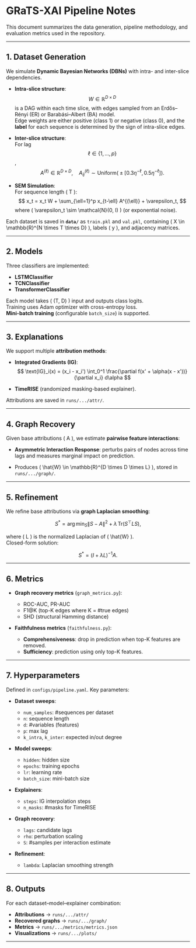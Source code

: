 # GRaTS-XAI Pipeline Notes

This document summarizes the data generation, pipeline methodology, and evaluation metrics used in the repository.

---

## 1. Dataset Generation

We simulate **Dynamic Bayesian Networks (DBNs)** with intra- and inter-slice dependencies.

- **Intra-slice structure**:  
  $$  W \in \mathbb{R}^{D \times D} $$ is a DAG within each time slice, with edges sampled from an Erdős–Rényi (ER) or Barabási–Albert (BA) model.  
  Edge weights are either positive (class 1) or negative (class 0), and the **label** for each sequence is determined by the sign of intra-slice edges.

- **Inter-slice structure**:  
  For lag $$ \ell \in \{1, \dots, p\} $$,  
  $$
  A^{(\ell)} \in \mathbb{R}^{D \times D}, \quad A^{(\ell)}_{ij} \sim \text{Uniform}\big(\pm [0.3 \eta^{-\ell}, 0.5 \eta^{-\ell}] \big).
  $$

- **SEM Simulation**:  
  For sequence length \( T \):
  $$
  x_t = x_t W + \sum_{\ell=1}^p x_{t-\ell} A^{(\ell)} + \varepsilon_t,
  $$
  where \( \varepsilon_t \sim \mathcal{N}(0, I) \) (or exponential noise).

Each dataset is saved in **`data/`** as `train.pkl` and `val.pkl`, containing \( X \in \mathbb{R}^{N \times T \times D} \), labels \( y \), and adjacency matrices.

---

## 2. Models

Three classifiers are implemented:

- **LSTMClassifier**  
- **TCNClassifier**  
- **TransformerClassifier**

Each model takes \( (T, D) \) input and outputs class logits.  
Training uses Adam optimizer with cross-entropy loss.  
**Mini-batch training** (configurable `batch_size`) is supported.

---

## 3. Explanations

We support multiple **attribution methods**:

- **Integrated Gradients (IG)**:
  $$
  \text{IG}_i(x) = (x_i - x_i') \int_0^1 \frac{\partial f(x' + \alpha(x - x'))}{\partial x_i} d\alpha
  $$

- **TimeRISE** (randomized masking-based explainer).

Attributions are saved in `runs/.../attr/`.

---

## 4. Graph Recovery

Given base attributions \( A \), we estimate **pairwise feature interactions**:

- **Asymmetric Interaction Response**:
  perturbs pairs of nodes across time lags and measures marginal impact on prediction.

- Produces \( \hat{W} \in \mathbb{R}^{D \times D \times L} \), stored in `runs/.../graph/`.

---

## 5. Refinement

We refine base attributions via **graph Laplacian smoothing**:

$$
S^\ast = \arg\min_S \| S - A \|^2 + \lambda \, \text{Tr}(S^\top L S),
$$

where \( L \) is the normalized Laplacian of \( \hat{W} \).  
Closed-form solution:

$$
S^\ast = (I + \lambda L)^{-1} A.
$$

---

## 6. Metrics

- **Graph recovery metrics** (`graph_metrics.py`):
  - ROC-AUC, PR-AUC
  - F1@K (top-K edges where K = #true edges)
  - SHD (structural Hamming distance)

- **Faithfulness metrics** (`faithfulness.py`):
  - **Comprehensiveness**: drop in prediction when top-K features are removed.
  - **Sufficiency**: prediction using only top-K features.

---

## 7. Hyperparameters

Defined in `configs/pipeline.yaml`. Key parameters:

- **Dataset sweeps**:  
  - `num_samples`: #sequences per dataset  
  - `n`: sequence length  
  - `d`: #variables (features)  
  - `p`: max lag  
  - `k_intra`, `k_inter`: expected in/out degree  

- **Model sweeps**:  
  - `hidden`: hidden size  
  - `epochs`: training epochs  
  - `lr`: learning rate  
  - `batch_size`: mini-batch size  

- **Explainers**:  
  - `steps`: IG interpolation steps  
  - `n_masks`: #masks for TimeRISE  

- **Graph recovery**:  
  - `lags`: candidate lags  
  - `rho`: perturbation scaling  
  - `S`: #samples per interaction estimate  

- **Refinement**:  
  - `lambda`: Laplacian smoothing strength  

---

## 8. Outputs

For each dataset–model–explainer combination:

- **Attributions** → `runs/.../attr/`  
- **Recovered graphs** → `runs/.../graph/`  
- **Metrics** → `runs/.../metrics/metrics.json`  
- **Visualizations** → `runs/.../plots/`

---

